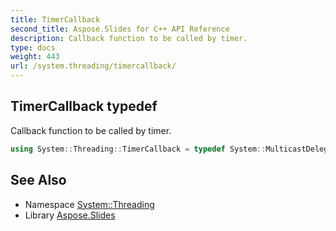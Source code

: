 ```yaml
---
title: TimerCallback
second_title: Aspose.Slides for C++ API Reference
description: Callback function to be called by timer.
type: docs
weight: 443
url: /system.threading/timercallback/
---
```

## TimerCallback typedef


Callback function to be called by timer.

```cpp
using System::Threading::TimerCallback = typedef System::MulticastDelegate<void(System::SharedPtr<System::Object>)>
```

## See Also

* Namespace [System::Threading](../)
* Library [Aspose.Slides](../../)